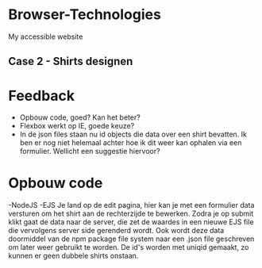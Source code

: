 # Browser-Technologies
My accessible website

## Case 2 - Shirts designen

# Feedback
- Opbouw code, goed? Kan het beter?
- Flexbox werkt op IE, goede keuze?
- In de json files staan nu id objects die data over een shirt bevatten. Ik ben er nog niet helemaal achter hoe ik dit weer kan ophalen via
een formulier. Wellicht een suggestie hiervoor?

# Opbouw code
-NodeJS
-EJS
Je land op de edit pagina, hier kan je met een formulier data versturen om het shirt aan de rechterzijde te bewerken.
Zodra je op submit klikt gaat de data naar de server, die zet de waardes in een nieuwe EJS file die vervolgens server side gerenderd wordt.
Ook wordt deze data doormiddel van de npm package file system naar een .json file geschreven om later weer gebruikt te worden.
De id's worden met uniqid gemaakt, zo kunnen er geen dubbele shirts onstaan.
